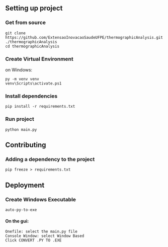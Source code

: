 <h2>Setting up project</h2>

<h3>Get from source</h3>

```console
git clone https://github.com/ExtensaoInovacaoSaudeUFPE/thermographicAnalysis.git ./thermographicAnalysis
cd thermographicAnalysis
```

<h3> Create Virtual Environment </h3>
on Windows:

```console
py -m venv venv
venv\Scripts\activate.ps1
```

<h3> Install dependencies </h3>

```console
pip install -r requirements.txt
```

<h3> Run project </h3>

```console
python main.py
```

<h2>Contributing</h2>

<h3> Adding a dependency to the project </h3>

```console
pip freeze > requirements.txt
```

<h2>Deployment</h2>

<h3> Create Windows Executable </h3>
    
```console
auto-py-to-exe
```
<h4>On the gui:</h4>

    Onefile: select the main.py file
    Console Window: select Window Based
    Click CONVERT .PY TO .EXE
